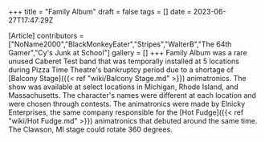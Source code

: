 +++
title = "Family Album"
draft = false
tags = []
date = 2023-06-27T17:47:29Z

[Article]
contributors = ["NoName2000","BlackMonkeyEater","Stripes","WalterB","The 64th Gamer","Cy's Junk at School"]
gallery = []
+++
Family Album was a rare unused Caberet Test band that was temporally installed at 5 locations during Pizza Time Theatre's bankruptcy period due to a shortage of [Balcony Stage]({{< ref "wiki/Balcony Stage.md" >}}) animatronics. The show was available at select locations in Michigan, Rhode Island, and Massachusetts. The character's names were different at each location and were chosen through contests. The animatronics were made by Elnicky Enterprises, the same company responsible for the [Hot Fudge]({{< ref "wiki/Hot Fudge.md" >}}) animatronics that debuted around the same time. The Clawson, MI stage could rotate 360 degrees.